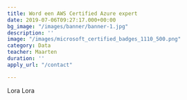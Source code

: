 ```yaml
---
title: Word een AWS Certified Azure expert
date: 2019-07-06T09:27:17.000+00:00
bg_image: "/images/banner/banner-1.jpg"
description: ''
image: "/images/microsoft_certified_badges_1110_500.png"
category: Data
teacher: Maarten
duration: ''
apply_url: "/contact"

---
```

Lora Lora